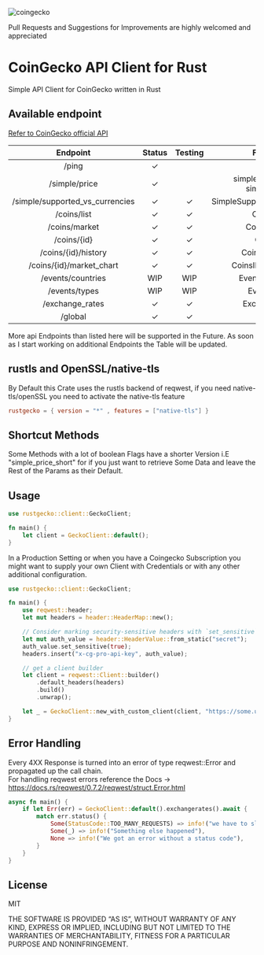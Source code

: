 ![coingecko](https://github.com/ffindelsberger/rustgecko/actions/workflows/rust.yml/badge.svg)

Pull Requests and Suggestions for Improvements are highly welcomed and appreciated

# CoinGecko API Client for Rust

Simple API Client for CoinGecko written in Rust

## Available endpoint

[Refer to CoinGecko official API](https://www.coingecko.com/api)

|            Endpoint             | Status  | Testing |             Function             |
|:-------------------------------:|:-------:|:-------:|:--------------------------------:|
|              /ping              | &check; |         |               ping               |
|          /simple/price          | &check; |         | simple_price_short, simple_price |
| /simple/supported_vs_currencies | &check; | &check; |   SimpleSupportedVSCurrencies    |
|           /coins/list           | &check; | &check; |            CoinsList             |
|          /coins/market          | &check; | &check; |           CoinsMarket            |
|           /coins/{id}           | &check; | &check; |             CoinsID              |
|       /coins/{id}/history       | &check; | &check; |          CoinsIDHistory          |
|    /coins/{id}/market_chart     | &check; | &check; |        CoinsIDMarketChart        |
|        /events/countries        |   WIP   |   WIP   |         EventsCountries          |
|          /events/types          |   WIP   |   WIP   |            EventsType            |
|         /exchange_rates         | &check; | &check; |           ExchangeRate           |
|             /global             | &check; | &check; |              Global              |

More api Endpoints than listed here will be supported in the Future. As soon as I start working on additional Endpoints
the Table will be updated.

## rustls and OpenSSL/native-tls
By Default this Crate uses the rustls backend of reqwest, if you need native-tls/openSSL you need to activate the 
native-tls feature 
```toml
rustgecko = { version = "*" , features = ["native-tls"] }
```

## Shortcut Methods

Some Methods with a lot of boolean Flags have a shorter Version i.E "simple_price_short" for if you just want to
retrieve Some Data and leave the Rest of the Params as their Default.

## Usage

```rust
use rustgecko::client::GeckoClient;

fn main() {
    let client = GeckoClient::default();
}
```

In a Production Setting or when you have a Coingecko Subscription you might want to supply your own Client with
Credentials or with any other additional configuration.

```rust
use rustgecko::client::GeckoClient;

fn main() {
    use reqwest::header;
    let mut headers = header::HeaderMap::new();

    // Consider marking security-sensitive headers with `set_sensitive`.
    let mut auth_value = header::HeaderValue::from_static("secret");
    auth_value.set_sensitive(true);
    headers.insert("x-cg-pro-api-key", auth_value);

    // get a client builder
    let client = reqwest::Client::builder()
        .default_headers(headers)
        .build()
        .unwrap();

    let _ = GeckoClient::new_with_custom_client(client, "https://some.url");
}
```

## Error Handling

Every 4XX Response is turned into an error of type reqwest::Error and propagated up the call chain.  
For handling reqwest errors reference the Docs -> https://docs.rs/reqwest/0.7.2/reqwest/struct.Error.html

```rust
async fn main() {
    if let Err(err) = GeckoClient::default().exchangerates().await {
        match err.status() {
            Some(StatusCode::TOO_MANY_REQUESTS) => info!("we have to slow down"),
            Some(_) => info!("Something else happened"),
            None => info!("We got an error without a status code"),
        }
    }
}

```

## License

MIT

THE SOFTWARE IS PROVIDED “AS IS”, WITHOUT WARRANTY OF ANY KIND, EXPRESS OR IMPLIED, INCLUDING BUT NOT LIMITED TO THE
WARRANTIES OF MERCHANTABILITY, FITNESS FOR A PARTICULAR PURPOSE AND NONINFRINGEMENT.
